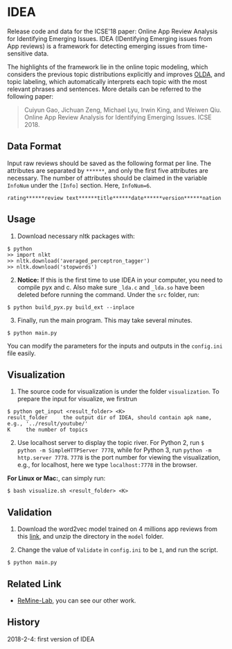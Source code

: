 # IDEA
Release code and data for the ICSE'18 paper: Online App Review Analysis for Identifying Emerging Issues. IDEA (IDentifying Emerging issues from App reviews) is a framework for detecting emerging issues from time-sensitive data.

The highlights of the framework lie in the online topic modeling, which considers the previous topic distributions explicitly and improves [OLDA](http://ieeexplore.ieee.org/document/4781095/), and topic labeling, which automatically interprets each topic with the most relevant phrases and sentences. More details can be referred to the following paper:

> Cuiyun Gao, Jichuan Zeng, Michael Lyu, Irwin King, and Weiwen Qiu. Online App Review Analysis for Identifying Emerging Issues. ICSE 2018.


## Data Format
Input raw reviews should be saved as the following format per line. The attributes are separated by `******`, and only the first five attributes are necessary. The number of attributes should be claimed in the variable `InfoNum` under the `[Info]` section. Here, `InfoNum=6`.

```
rating******review text******title******date******version******nation
```

## Usage
1. Download necessary nltk packages with:

```
$ python
>> import nlkt
>> nltk.download('averaged_perceptron_tagger')
>> nltk.download('stopwords')
```

2. **Notice:** If this is the first time to use IDEA in your computer, you need to compile pyx and c. Also make sure `_lda.c` and `_lda.so` have been deleted before running the command. Under the `src` folder, run:

```
$ python build_pyx.py build_ext --inplace
```

3. Finally, run the main program. This may take several minutes.

```
$ python main.py
```

You can modify the parameters for the inputs and outputs in the `config.ini` file easily.

## Visualization
1. The source code for visualization is under the folder `visualization`. To prepare the input for visualize, we firstrun

```
$ python get_input <result_folder> <K>
result_folder     the output dir of IDEA, should contain apk name, e.g., '../result/youtube/'
K     the number of topics
```

2. Use localhost server to display the topic river. For Python 2, run `$ python -m SimpleHTTPServer 7778`, while for Python 3, run `python -m http.server 7778`. `7778` is the port number for viewing the visualization, e.g., for localhost, here we type `localhost:7778` in the browser.

**For Linux or Mac:**, can simply run:

```
$ bash visualize.sh <result_folder> <K>
```

## Validation
1. Download the word2vec model trained on 4 millions app reviews from this [link](https://www.dropbox.com/s/et4n6sj3k94ku2s/wv.zip?dl=0), and unzip the directory in the `model` folder.

2. Change the value of `Validate` in `config.ini` to be `1`, and run the script.

```
$ python main.py
```

## Related Link
* [ReMine-Lab](https://remine-lab.github.io/), you can see our other work.

## History
2018-2-4: first version of IDEA